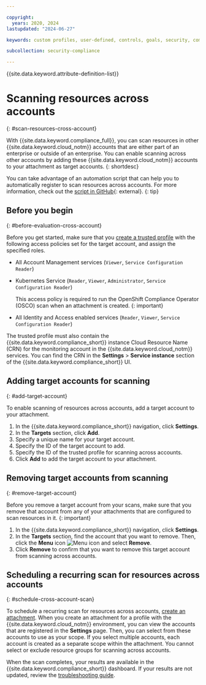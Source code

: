 ```yaml
---

copyright:
  years: 2020, 2024
lastupdated: "2024-06-27"

keywords: custom profiles, user-defined, controls, goals, security, compliance

subcollection: security-compliance

---
```


{{site.data.keyword.attribute-definition-list}}


# Scanning resources across accounts
{: #scan-resources-cross-account}

With {{site.data.keyword.compliance_full}}, you can scan resources in other {{site.data.keyword.cloud_notm}} accounts that are either part of an enterprise or outside of an enterprise. You can enable scanning across other accounts by adding these {{site.data.keyword.cloud_notm}} accounts to your attachment as target accounts.
{: shortdesc}

You can take advantage of an automation script that can help you to automatically register to scan resources across accounts. For more information, check out the [script in GitHub](https://github.com/IBM/security-compliance-automation){: external}.
{: tip}



## Before you begin
{: #before-evaluation-cross-account}

Before you get started, make sure that you [create a trusted profile](/docs/account?topic=account-create-trusted-profile&interface) with the following access policies set for the target account, and assign the specified roles.

* All Account Management services (`Viewer`, `Service Configuration Reader`)
* Kubernetes Service (`Reader`, `Viewer`, `Administrator`, `Service Configuration Reader`)

   This access policy is required to run the OpenShift Compliance Operator (OSCO) scan when an attachment is created.
   {: important}

* All Identity and Access enabled services (`Reader`, `Viewer`, `Service Configuration Reader`)

The trusted profile must also contain the {{site.data.keyword.compliance_short}} instance Cloud Resource Name (CRN) for the monitoring account in the {{site.data.keyword.cloud_notm}} services. You can find the CRN in the **Settings** > **Service instance** section of the {{site.data.keyword.compliance_short}} UI.

## Adding target accounts for scanning
{: #add-target-account}

To enable scanning of resources across accounts, add a target account to your attachment.

1. In the {{site.data.keyword.compliance_short}} navigation, click **Settings**.
2. In the **Targets** section, click **Add**.
3. Specify a unique name for your target account.
4. Specify the ID of the target account to add.
5. Specify the ID of the trusted profile for scanning across accounts.
6. Click **Add** to add the target account to your attachment.

## Removing target accounts from scanning
{: #remove-target-account}

Before you remove a target account from your scans, make sure that you remove that account from any of your attachments that are configured to scan resources in it. 
{: important}

1. In the {{site.data.keyword.compliance_short}} navigation, click **Settings**.
2. In the **Targets** section, find the account that you want to remove. Then, click the **Menu** icon ![Menu icon](../../icons/icon_hamburger.svg) and select **Remove**.
3. Click **Remove** to confirm that you want to remove this target account from scanning across accounts.

## Scheduling a recurring scan for resources across accounts
{: #schedule-cross-account-scan}

To schedule a recurring scan for resources across accounts, [create an attachment](/docs/security-compliance?topic=security-compliance-scan-resources&interface=ui#scan-schedule-ui). When you create an attachment for a profile with the {{site.data.keyword.cloud_notm}} environment, you can view the accounts that are registered in the **Settings** page. Then, you can select from these accounts to use as your scope. If you select multiple accounts, each account is created as a separate scope within the attachment. You cannot select or exclude resource groups for scanning across accounts.

When the scan completes, your results are available in the {{site.data.keyword.compliance_short}} dashboard. If your results are not updated, review the [troubleshooting guide](/docs/security-compliance?topic=security-compliance-ts-cache).

